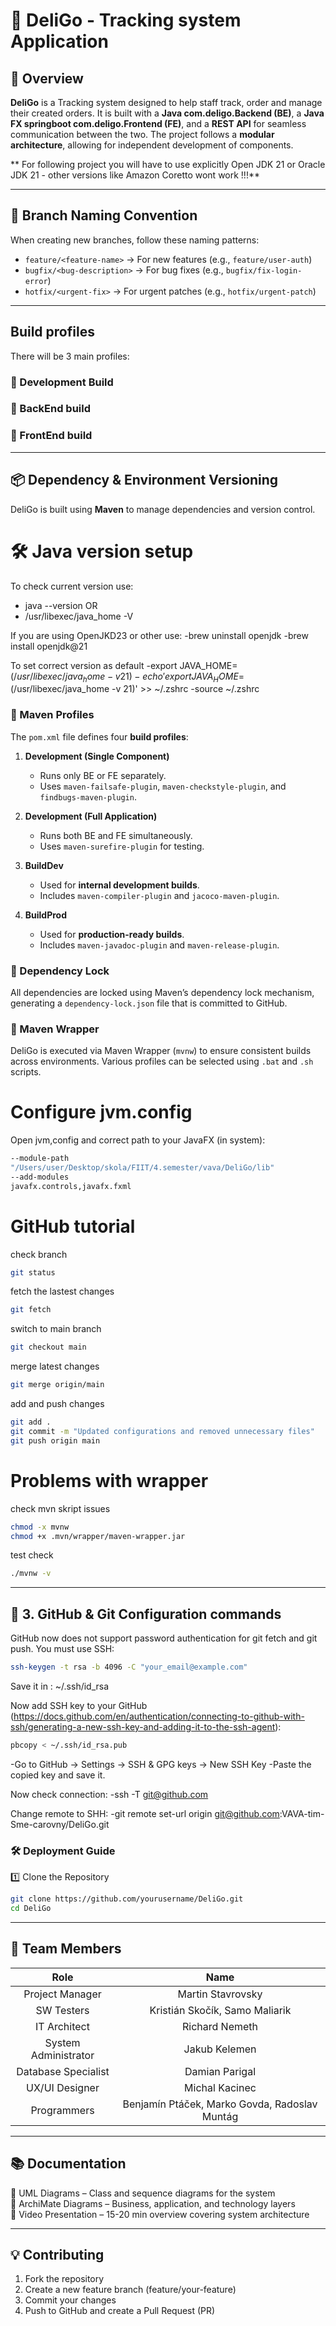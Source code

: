 # 🏦 DeliGo - Tracking system Application  

## 📌 Overview  

**DeliGo** is a Tracking system  designed to help staff track, order and manage their created orders. It is built with a **Java com.deligo.Backend (BE)**, a **Java FX springboot com.deligo.Frontend (FE)**, and a **REST API** for seamless communication between the two. The project follows a **modular architecture**, allowing for independent development of components.  

** For following project you will have to use explicitly Open JDK 21 or Oracle JDK 21  - other versions like Amazon Coretto wont work !!!**

---

## 🔀 Branch Naming Convention  

When creating new branches, follow these naming patterns:  

- `feature/<feature-name>` → For new features (e.g., `feature/user-auth`)  
- `bugfix/<bug-description>` → For bug fixes (e.g., `bugfix/fix-login-error`)  
- `hotfix/<urgent-fix>` → For urgent patches (e.g., `hotfix/urgent-patch`)  

---

## Build profiles
There will be 3 main profiles:
### 🔹 Development Build
### 🔹 BackEnd build
### 🔹 FrontEnd build


---

## 📦 Dependency & Environment Versioning  

DeliGo is built using **Maven** to manage dependencies and version control.

# 🛠 Java version setup
To check current version use:
- java --version
OR
- /usr/libexec/java_home -V

If you are using OpenJKD23 or other use:
-brew uninstall openjdk
-brew install openjdk@21

To set correct version as default
-export JAVA_HOME=$(/usr/libexec/java_home -v 21)
-echo 'export JAVA_HOME=$(/usr/libexec/java_home -v 21)' >> ~/.zshrc
-source ~/.zshrc

### 🔹 Maven Profiles
The `pom.xml` file defines four **build profiles**:  

1. **Development (Single Component)**  
   - Runs only BE or FE separately.  
   - Uses `maven-failsafe-plugin`, `maven-checkstyle-plugin`, and `findbugs-maven-plugin`.  

2. **Development (Full Application)**  
   - Runs both BE and FE simultaneously.  
   - Uses `maven-surefire-plugin` for testing.  

3. **BuildDev**  
   - Used for **internal development builds**.  
   - Includes `maven-compiler-plugin` and `jacoco-maven-plugin`.  

4. **BuildProd**  
   - Used for **production-ready builds**.  
   - Includes `maven-javadoc-plugin` and `maven-release-plugin`.  

### 🔹 Dependency Lock
All dependencies are locked using Maven’s dependency lock mechanism, generating a `dependency-lock.json` file that is committed to GitHub.  

### 🔹 Maven Wrapper
DeliGo is executed via Maven Wrapper (`mvnw`) to ensure consistent builds across environments. Various profiles can be selected using `.bat` and `.sh` scripts.  

# Configure jvm.config
Open jvm,config and correct path to your JavaFX (in system):

```sh
--module-path
"/Users/user/Desktop/skola/FIIT/4.semester/vava/DeliGo/lib"
--add-modules
javafx.controls,javafx.fxml
```

# GitHub tutorial
check branch
```sh
git status
```
fetch the lastest changes
```sh
git fetch
```
switch to main branch
```sh
git checkout main
```
merge latest changes
```sh
git merge origin/main
```
add and push changes
```sh
git add .
git commit -m "Updated configurations and removed unnecessary files"
git push origin main
```

# Problems with wrapper
check mvn skript issues
```sh
chmod -x mvnw
chmod +x .mvn/wrapper/maven-wrapper.jar
```
test check
```sh
./mvnw -v
```

---

## 🔄 3. GitHub & Git Configuration commands
GitHub now does not support password authentication for git fetch and git push. You must use SSH:

```sh
ssh-keygen -t rsa -b 4096 -C "your_email@example.com"
```
Save it in : ~/.ssh/id_rsa

Now add SSH key to your GitHub (https://docs.github.com/en/authentication/connecting-to-github-with-ssh/generating-a-new-ssh-key-and-adding-it-to-the-ssh-agent):
```sh
pbcopy < ~/.ssh/id_rsa.pub
```

-Go to GitHub → Settings → SSH & GPG keys → New SSH Key
-Paste the copied key and save it.

Now check connection:
-ssh -T git@github.com

Change remote to SHH:
-git remote set-url origin git@github.com:VAVA-tim-Sme-carovny/DeliGo.git


### 🛠️ Deployment Guide

1️⃣ Clone the Repository

```sh
git clone https://github.com/yourusername/DeliGo.git
cd DeliGo
```

---

## 👥 Team Members

| Role   | Name    |
|:-------------:|:---------------:|
| Project Manager      | Martin Stavrovsky                             |
| SW Testers           | Kristián Skočík, Samo Maliarik                |
| IT Architect         | Richard Nemeth                                |
| System Administrator | Jakub Kelemen                                 |
| Database Specialist  | Damian Parigal                                |
| UX/UI Designer       | Michal Kacinec                                |
| Programmers          | Benjamín Ptáček, Marko Govda, Radoslav Muntág |

---

## 📚 Documentation

📌 UML Diagrams – Class and sequence diagrams for the system <br>
📌 ArchiMate Diagrams – Business, application, and technology layers<br>
📌 Video Presentation – 15-20 min overview covering system architecture<br>

---

## 💡 Contributing

1.	Fork the repository
2.	Create a new feature branch (feature/your-feature)
3.	Commit your changes
4.	Push to GitHub and create a Pull Request (PR)

